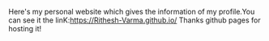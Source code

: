 Here's my personal website which gives the information of my profile.You can see it the linK:https://Rithesh-Varma.github.io/
Thanks github pages for hosting it!

